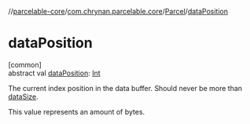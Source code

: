 //[parcelable-core](../../../index.md)/[com.chrynan.parcelable.core](../index.md)/[Parcel](index.md)/[dataPosition](data-position.md)

# dataPosition

[common]\
abstract val [dataPosition](data-position.md): [Int](https://kotlinlang.org/api/latest/jvm/stdlib/kotlin/-int/index.html)

The current index position in the data buffer. Should never be more than [dataSize](data-size.md).

This value represents an amount of bytes.
